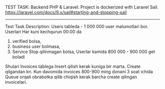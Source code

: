 TEST TASK: Backend PHP & Laravel. Project is dockerized with Laravel Sail. https://laravel.com/docs/9.x/sail#starting-and-stopping-sail
___________

Test Task Description:
Users tableda - 1 000 000 user malumotlari bor.
Userlari Har kuni kechqurun 00:00 da
1. verified bolsa,
2. business user bolmasa,
3. Service Stop qilinmagan bolsa, Userlar kamida 800 000 - 900 000 get boladi


Shulari Invoices tablega Insert qilish kerak kuniga bir marta. Create qilgandan kn. Kun davomida  invoices 800-900 ming donani 3 soat ichida Queue orqali obrabotka qilib chiqish kerak barcha create qilingan invoicelari.

